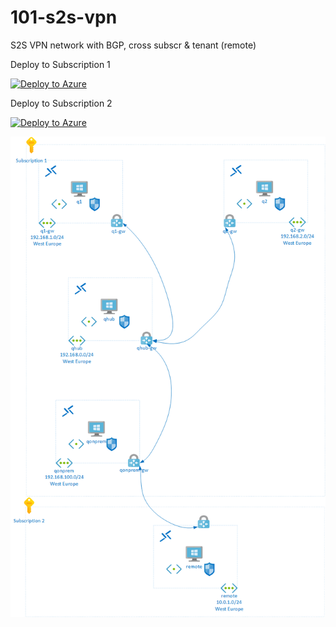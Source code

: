 # 101-s2s-vpn
S2S VPN network with BGP, cross subscr &amp; tenant (remote)

Deploy to Subscription 1

[![Deploy to Azure](https://aka.ms/deploytoazurebutton)](https://portal.azure.com/#create/Microsoft.Template/uri/https%3A%2F%2Fraw.githubusercontent.com%2Fmddazure%2F101-s2s-vpn%2Fmaster%2Ftemplate.json)

Deploy to Subscription 2

[![Deploy to Azure](https://aka.ms/deploytoazurebutton)](https://portal.azure.com/#create/Microsoft.Template/uri/https%3A%2F%2Fraw.githubusercontent.com%2Fmddazure%2F101-s2s-vpn%2Fmaster%2Fremote-template.json)


![diagram](images/s2svpn.png)